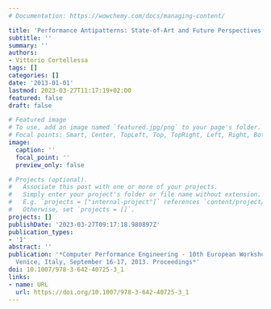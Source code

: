 ```yaml
---
# Documentation: https://wowchemy.com/docs/managing-content/

title: 'Performance Antipatterns: State-of-Art and Future Perspectives'
subtitle: ''
summary: ''
authors:
- Vittorio Cortellessa
tags: []
categories: []
date: '2013-01-01'
lastmod: 2023-03-27T11:17:19+02:00
featured: false
draft: false

# Featured image
# To use, add an image named `featured.jpg/png` to your page's folder.
# Focal points: Smart, Center, TopLeft, Top, TopRight, Left, Right, BottomLeft, Bottom, BottomRight.
image:
  caption: ''
  focal_point: ''
  preview_only: false

# Projects (optional).
#   Associate this post with one or more of your projects.
#   Simply enter your project's folder or file name without extension.
#   E.g. `projects = ["internal-project"]` references `content/project/deep-learning/index.md`.
#   Otherwise, set `projects = []`.
projects: []
publishDate: '2023-03-27T09:17:18.980897Z'
publication_types:
- '1'
abstract: ''
publication: '*Computer Performance Engineering - 10th European Workshop, EPEW 2013,
  Venice, Italy, September 16-17, 2013. Proceedings*'
doi: 10.1007/978-3-642-40725-3_1
links:
- name: URL
  url: https://doi.org/10.1007/978-3-642-40725-3_1
---
```

